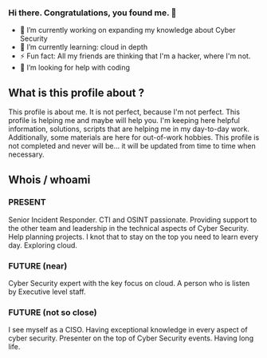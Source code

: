 ### Hi there. Congratulations, you found me. 👋


- 🔭 I’m currently working on expanding my knowledge about Cyber Security
- 🌱 I’m currently learning: cloud in depth
- ⚡ Fun fact: All my friends are thinking that I'm a hacker, where I'm not.
- 🤔 I’m looking for help with coding


## What is this profile about ? ##

This profile is about me. It is not perfect, because I'm not perfect.
This profile is helping me and maybe will help you.
I'm keeping here helpful information, solutions, scripts that are helping me in my day-to-day work.
Additionally, some materials are here for out-of-work hobbies.
This profile is not completed and never will be... it will be updated from time to time when necessary.

## Whois / whoami ##

### PRESENT ###
Senior Incident Responder. CTI and OSINT passionate. Providing support to the other team and leadership in the technical aspects of Cyber Security. Help planning projects. 
I knot that to stay on the top you need to learn every day. Exploring cloud.

### FUTURE (near) ###
Cyber Security expert with the key focus on cloud. A person who is listen by Executive level staff.

### FUTURE (not so close) #
I see myself as a CISO. Having exceptional knowledge in every aspect of cyber security. Presenter on the top of Cyber Security events.
Having long life.


<!--
**jawczan/jawczan** is a ✨ _special_ ✨ repository because its `README.md` (this file) appears on your GitHub profile.

Here are some ideas to get you started:

- 🔭 I’m currently working on expanding my knowledge about Cyber Security
- 🌱 I’m currently deeping my skills in Cloud security.
- 👯 I’m looking to collaborate on ...
- 🤔 I’m looking for help with ...
- 💬 Ask me about ...
- 📫 How to reach me: ...
- 😄 Pronouns: ...
- ⚡ Fun fact: All my friends are thinking that I'm a hacker, where I'm not.
-->
